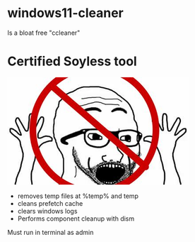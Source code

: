# windows11-cleaner
Is a bloat free "ccleaner" 

# Certified  Soyless tool
![](soyboy.jpg)
- removes temp files at %temp% and temp
- cleans prefetch cache
- clears windows logs
- Performs component cleanup with dism

Must run in terminal as admin
